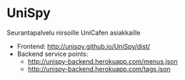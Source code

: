 UniSpy
======

Seurantapalvelu nirsoille UniCafen asiakkaille

* Frontend: http://unispy.github.io/UniSpy/dist/
* Backend service points:
  * http://unispy-backend.herokuapp.com/menus.json
  *	http://unispy-backend.herokuapp.com/tags.json

